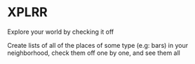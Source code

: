 # XPLRR

Explore your world by checking it off

Create lists of all of the places of some type (e.g: bars) in your neighborhood, check them off one by one, and see them all
